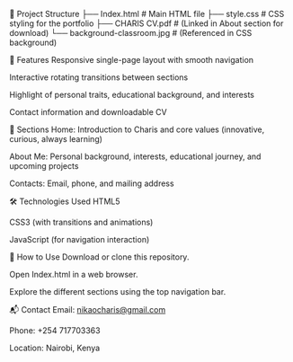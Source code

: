 📁 Project Structure
├── Index.html      # Main HTML file
├── style.css       # CSS styling for the portfolio
├── CHARIS CV.pdf   # (Linked in About section for download)
└── background-classroom.jpg # (Referenced in CSS background)

🚀 Features
Responsive single-page layout with smooth navigation

Interactive rotating transitions between sections

Highlight of personal traits, educational background, and interests

Contact information and downloadable CV

📌 Sections
Home: Introduction to Charis and core values (innovative, curious, always learning)

About Me: Personal background, interests, educational journey, and upcoming projects

Contacts: Email, phone, and mailing address

🛠 Technologies Used
HTML5

CSS3 (with transitions and animations)

JavaScript (for navigation interaction)

📎 How to Use
Download or clone this repository.

Open Index.html in a web browser.

Explore the different sections using the top navigation bar.

📬 Contact
Email: nikaocharis@gmail.com

Phone: +254 717703363

Location: Nairobi, Kenya


